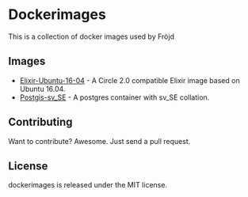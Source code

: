 # Dockerimages

This is a collection of docker images used by Fröjd

## Images

- [Elixir-Ubuntu-16-04](./elixir-ubuntu-16-04) - A Circle 2.0 compatible Elixir image based on Ubuntu 16.04.
- [Postgis-sv_SE](./postgis-sv_se) - A postgres container with sv_SE collation.


## Contributing

Want to contribute? Awesome. Just send a pull request.


## License

dockerimages is released under the MIT license.
